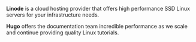 
**Linode** is a cloud hosting provider that offers high performance SSD Linux servers for your infrastructure needs.

**Hugo** offers the documentation team incredible performance as we scale and continue providing quality Linux tutorials.
